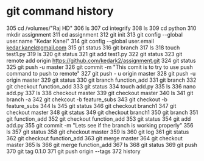 # git command history
  305  cd /volumes/"Raj HD"
  306  ls
  307  cd integrify
  308  ls
  309  cd python
  310  mkdir assignment
  311  cd assignment
  312  git init
  313  git config --global user.name "Kedar Kanel"
  314  git config --global user.email kedar.kanel@gmail.com
  315  git status
  316  git branch
  317  ls
  318  touch test1.py
  319  ls
  320  git status
  321  git add test1.py
  322  git status
  323  git remote add origin https://github.com/kedark2/assignment.git
  324  git status
  325  git push -u master
  326  git commit -m "This comit is to try to use push command to push to remote"
  327  git push - u origin master
  328  git push -u origin master
  329  git status
  330  git branch function_add
  331  git branch
  332  git checkout function_add
  333  git status
  334  touch add.py
  335  ls
  336  nano add.py
  337  ls
  338  checkout master
  339  git checkout master
  340  ls
  341  git branch -a
  342  git chekcout -b feature_subs
  343  git checkout -b feature_subs
  344  ls
  345  git status
  346  git checkout branch1
  347  git checkout master
  348  git status
  349  git checkout branch1
  350  git branch
  351  git function_add
  352  git checkout function_add
  353  git status
  354  git add add.py
  355  git commit -m "Lets see if the branch is working properly"
  356  ls
  357  git status
  358  git checkout master
  359  ls
  360  git log
  361  git status
  362  git checkout function_add
  363  git merge master
  364  git checkout master
  365  ls
  366  git merge function_add
  367  ls
  368  git status
  369  git push
  370  git tag 0.1.0
  371  git push origin --tags
  372  history
